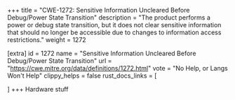 +++
title = "CWE-1272: Sensitive Information Uncleared Before Debug/Power State Transition"
description	= "The product performs a power or debug state transition, but it does not clear sensitive information that should no longer be accessible due to changes to information access restrictions."
weight = 1272

[extra]
id = 1272
name = "Sensitive Information Uncleared Before Debug/Power State Transition"
url = "https://cwe.mitre.org/data/definitions/1272.html"
vote = "No Help, or Langs Won't Help"
clippy_helps = false
rust_docs_links = [
	
]
+++
Hardware stuff
